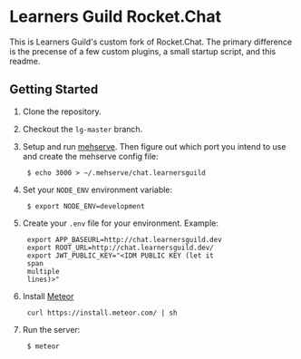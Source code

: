 # Learners Guild Rocket.Chat

This is Learners Guild's custom fork of Rocket.Chat. The primary difference is the precense of a few custom plugins, a small startup script, and this readme.

## Getting Started

1. Clone the repository.

2. Checkout the `lg-master` branch.

3. Setup and run [mehserve][mehserve]. Then figure out which port you intend to use and create the mehserve config file:

        $ echo 3000 > ~/.mehserve/chat.learnersguild

4. Set your `NODE_ENV` environment variable:

        $ export NODE_ENV=development

5. Create your `.env` file for your environment. Example:

        export APP_BASEURL=http://chat.learnersguild.dev
        export ROOT_URL=http://chat.learnersguild.dev/
        export JWT_PUBLIC_KEY="<IDM PUBLIC KEY (let it
        span
        multiple
        lines)>"

6. Install [Meteor][meteor]

        curl https://install.meteor.com/ | sh

7. Run the server:

        $ meteor

[mehserve]: https://github.com/timecounts/mehserve
[meteor]: https://www.meteor.com/
